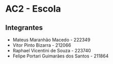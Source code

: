 # AC2 - Escola
## Integrantes
- Mateus Maranhão Macedo - 222349
- Vitor Pinto Bizarra - 212066
- Raphael Vicentini de Souza - 223740
- Felipe Portari Guimarães dos Santos - 211864
